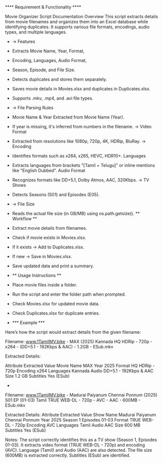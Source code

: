 **** Requirement & Functionality ****


Movie Organizer Script Documentation
Overview
This script extracts details from movie filenames and organizes them into an Excel database while identifying duplicates. It supports various file formats, encodings, audio types, and multiple languages.

- -> Features

- Extracts Movie Name, Year, Format,
- Encoding, Languages, Audio Format,
- Season, Episode, and File Size.
- Detects duplicates and stores them separately.
- Saves movie details in Movies.xlsx and duplicates in Duplicates.xlsx.
- Supports .mkv, .mp4, and .avi file types.

- -> File Parsing Rules
- Movie Name & Year Extracted from Movie Name (Year).
- If year is missing, it's inferred from numbers in the filename.
-> Video Format
- Extracted from resolutions like 1080p, 720p, 4K, HDRip, BluRay.
-> Encoding
- Identifies formats such as x264, x265, HEVC, HDR10+.
Languages
- Extracts languages from brackets "[Tamil + Telugu]" or inline mentions like "English Dubbed".
Audio Format
- Recognizes formats like DD+5.1, Dolby Atmos, AAC, 320Kbps.
-> TV Shows
- Detects Seasons (S01) and Episodes (E05).
  
- -> File Size
- Reads the actual file size (in GB/MB) using os.path.getsize().
** Workflow **
- Extract movie details from filenames.
- Check if movie exists in Movies.xlsx.
- If it exists → Add to Duplicates.xlsx.
- If new → Save in Movies.xlsx.
- Save updated data and print a summary.

- ** Usage Instructions **
- Place movie files inside a folder.
- Run the script and enter the folder path when prompted.
- Check Movies.xlsx for updated movie data.
- Check Duplicates.xlsx for duplicate entries.

- *** Example ***

Here’s how the script would extract details from the given filename:

Filename:
www.1TamilMV.bike - MAX (2025) Kannada HQ HDRip - 720p - x264 - (DD+5.1 - 192Kbps & AAC) - 1.2GB - ESub.mkv

Extracted Details:

Attribute	Extracted Value
Movie Name	MAX
Year	2025
Format	HQ HDRip - 720p
Encoding	x264
Languages	Kannada
Audio	DD+5.1 - 192Kbps & AAC
Size	1.2 GB
Subtitles	Yes (ESub)


- 
Filename:
www.1TamilMV.bike - Madurai Paiyanum Chennai Ponnum (2025) S01 EP (01-03) Tamil TRUE WEB-DL - 720p - AVC - AAC - 600MB - ESub.mkv

Extracted Details:
Attribute	Extracted Value
Show Name	Madurai Paiyanum Chennai Ponnum
Year	2025
Season	1
Episodes	01-03
Format	TRUE WEB-DL - 720p
Encoding	AVC
Languages	Tamil
Audio	AAC
Size	600 MB
Subtitles	Yes (ESub)

Notes:
The script correctly identifies this as a TV show (Season 1, Episodes 01-03).
It extracts video format (TRUE WEB-DL - 720p) and encoding (AVC).
Language (Tamil) and Audio (AAC) are also detected.
The file size (600MB) is extracted correctly.
Subtitles (ESub) are identified.
  

